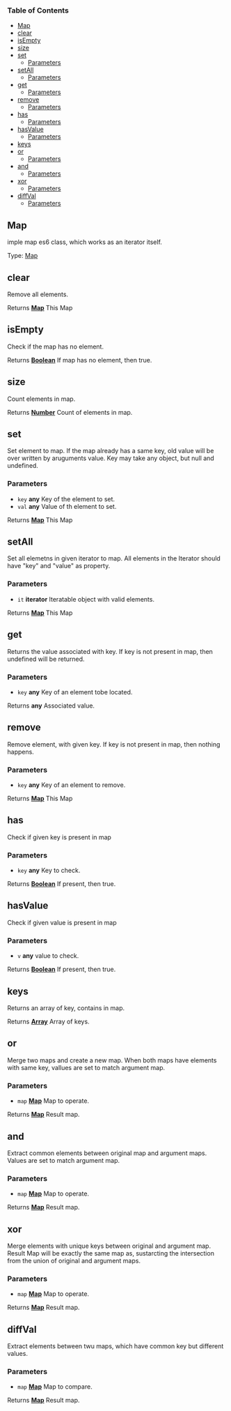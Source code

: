 <!-- Generated by documentation.js. Update this documentation by updating the source code. -->

### Table of Contents

-   [Map][1]
-   [clear][2]
-   [isEmpty][3]
-   [size][4]
-   [set][5]
    -   [Parameters][6]
-   [setAll][7]
    -   [Parameters][8]
-   [get][9]
    -   [Parameters][10]
-   [remove][11]
    -   [Parameters][12]
-   [has][13]
    -   [Parameters][14]
-   [hasValue][15]
    -   [Parameters][16]
-   [keys][17]
-   [or][18]
    -   [Parameters][19]
-   [and][20]
    -   [Parameters][21]
-   [xor][22]
    -   [Parameters][23]
-   [diffVal][24]
    -   [Parameters][25]

## Map

imple map es6 class, which works as an iterator itself.

Type: [Map][26]

## clear

Remove all elements.

Returns **[Map][26]** This Map

## isEmpty

Check if the map has no element.

Returns **[Boolean][27]** If map has no element, then true.

## size

Count elements in map.

Returns **[Number][28]** Count of elements in map.

## set

Set element to map.  If the map already has a same key, old value will be
over written by aruguments value.
Key may take any object, but null and undefined.

### Parameters

-   `key` **any** Key of the element to set.
-   `val` **any** Value of th element to set.

Returns **[Map][26]** This Map

## setAll

Set all elemetns in given iterator to map.  All elements in the Iterator
should have "key" and "value" as property.

### Parameters

-   `it` **iterator** Iteratable object with valid elements.

Returns **[Map][26]** This Map

## get

Returns the value associated with key.  If key is not present in map,
then undefined will be returned.

### Parameters

-   `key` **any** Key of an element tobe located.

Returns **any** Associated value.

## remove

Remove element, with given key.  If key is not present in map,
then nothing happens.

### Parameters

-   `key` **any** Key of an element to remove.

Returns **[Map][26]** This Map

## has

Check if given key is present in map

### Parameters

-   `key` **any** Key to check.

Returns **[Boolean][27]** If present, then true.

## hasValue

Check if given value is present in map

### Parameters

-   `v` **any** value to check.

Returns **[Boolean][27]** If present, then true.

## keys

Returns an array of key, contains in map.

Returns **[Array][29]** Array of keys.

## or

Merge two maps and create a new map.  When both maps have elements with
same key, vallues are set to match argument map.

### Parameters

-   `map` **[Map][26]** Map to operate.

Returns **[Map][26]** Result map.

## and

Extract common elements between original map and argument maps.
Values are set to match argument map.

### Parameters

-   `map` **[Map][26]** Map to operate.

Returns **[Map][26]** Result map.

## xor

Merge elements with unique keys between original and argument map.
Result Map will be exactly the same map as, sustarcting the intersection
from the union of original and argument maps.

### Parameters

-   `map` **[Map][26]** Map to operate.

Returns **[Map][26]** Result map.

## diffVal

Extract elements between twu maps, which have common key but different values.

### Parameters

-   `map` **[Map][26]** Map to compare.

Returns **[Map][26]** Result map.

[1]: #map

[2]: #clear

[3]: #isempty

[4]: #size

[5]: #set

[6]: #parameters

[7]: #setall

[8]: #parameters-1

[9]: #get

[10]: #parameters-2

[11]: #remove

[12]: #parameters-3

[13]: #has

[14]: #parameters-4

[15]: #hasvalue

[16]: #parameters-5

[17]: #keys

[18]: #or

[19]: #parameters-6

[20]: #and

[21]: #parameters-7

[22]: #xor

[23]: #parameters-8

[24]: #diffval

[25]: #parameters-9

[26]: #map

[27]: https://developer.mozilla.org/docs/Web/JavaScript/Reference/Global_Objects/Boolean

[28]: https://developer.mozilla.org/docs/Web/JavaScript/Reference/Global_Objects/Number

[29]: https://developer.mozilla.org/docs/Web/JavaScript/Reference/Global_Objects/Array
